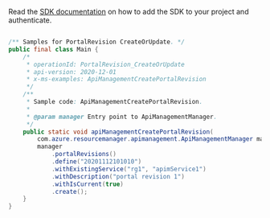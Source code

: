 Read the [SDK documentation](https://github.com/Azure/azure-sdk-for-java/blob/azure-resourcemanager-apimanagement_1.0.0-beta.2/sdk/apimanagement/azure-resourcemanager-apimanagement/README.md) on how to add the SDK to your project and authenticate.

```java

/** Samples for PortalRevision CreateOrUpdate. */
public final class Main {
    /*
     * operationId: PortalRevision_CreateOrUpdate
     * api-version: 2020-12-01
     * x-ms-examples: ApiManagementCreatePortalRevision
     */
    /**
     * Sample code: ApiManagementCreatePortalRevision.
     *
     * @param manager Entry point to ApiManagementManager.
     */
    public static void apiManagementCreatePortalRevision(
        com.azure.resourcemanager.apimanagement.ApiManagementManager manager) {
        manager
            .portalRevisions()
            .define("20201112101010")
            .withExistingService("rg1", "apimService1")
            .withDescription("portal revision 1")
            .withIsCurrent(true)
            .create();
    }
}
```
